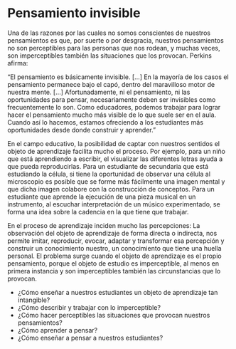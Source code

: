 # Pensamiento invisible

Una de las razones por las cuales no somos conscientes de nuestros pensamientos es que, por suerte o por desgracia, nuestros pensamientos no son perceptibles para las personas que nos rodean, y muchas veces, son imperceptibles también las situaciones que los provocan. Perkins afirma:

“El pensamiento es básicamente invisible. \[…\] En la mayoría de los casos el pensamiento permanece bajo el capó, dentro del maravilloso motor de nuestra mente. \[…\] Afortunadamente, ni el pensamiento, ni las oportunidades para pensar, necesariamente deben ser invisibles como frecuentemente lo son. Como educadores, podemos trabajar para lograr hacer el pensamiento mucho más visible de lo que suele ser en el aula. Cuando así lo hacemos, estamos ofreciendo a los estudiantes más oportunidades desde donde construir y aprender.”

En el campo educativo, la posibilidad de captar con nuestros sentidos el objeto de aprendizaje facilita mucho el proceso. Por ejemplo, para un niño que está aprendiendo a escribir, el visualizar las diferentes letras ayuda a que pueda reproducirlas. Para un estudiante de secundaria que está estudiando la célula, si tiene la oportunidad de observar una célula al microscopio es posible que se forme más fácilmente una imagen mental y que dicha imagen colabore con la construcción de conceptos. Para un estudiante que aprende la ejecución de una pieza musical en un instrumento, al escuchar interpretación de un músico experimentado, se forma una idea sobre la cadencia en la que tiene que trabajar.

En el proceso de aprendizaje inciden mucho las percepciones: La observación del objeto de aprendizaje de forma directa o indirecta, nos permite imitar, reproducir, evocar, adaptar y transformar esa percepción y construir un conocimiento nuestro, un conocimiento que tiene una huella personal. El problema surge cuando el objeto de aprendizaje es el propio pensamiento, porque el objeto de estudio es imperceptible, al menos en primera instancia y son imperceptibles también las circunstancias que lo provocan.

*   ¿Cómo enseñar a nuestros estudiantes un objeto de aprendizaje tan intangible?
*   ¿Cómo describir y trabajar con lo imperceptible?
*   ¿Cómo hacer perceptibles las situaciones que provocan nuestros pensamientos?
*   ¿Cómo aprender a pensar?
*   ¿Cómo enseñar a pensar a nuestros estudiantes?